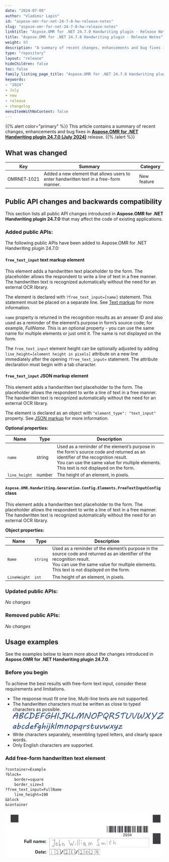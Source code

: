 ```yaml
---
date: "2024-07-09"
author: "Vladimir Lapin"
id: "aspose-omr-for-net-24-7-0-hw-release-notes"
slug: "aspose-omr-for-net-24-7-0-hw-release-notes"
linktitle: "Aspose.OMR for .NET 24.7.0 Handwriting plugin - Release Notes"
title: "Aspose.OMR for .NET 24.7.0 Handwriting plugin - Release Notes"
weight: 93
description: "A summary of recent changes, enhancements and bug fixes in Aspose.OMR for .NET Handwriting plugin 24.7.0 (July 2024) release."
type: "repository"
layout: "release"
hideChildren: false
toc: false
family_listing_page_title: "Aspose.OMR for .NET 24.7.0 Handwriting plugin - Release Notes"
keywords:
- "2024"
- July
- new
- release
- changelog
menuItemWithNoContent: false
---
```


{{% alert color="primary" %}}
This article contains a summary of recent changes, enhancements and bug fixes in [**Aspose.OMR for .NET Handwriting plugin 24.7.0 (July 2024)**](https://www.nuget.org/packages/Aspose.OMR.Handwriting) release.
{{% /alert %}}

## What was changed

Key | Summary | Category
--- | ------- | --------
OMRNET&#8209;1021 | Added a new element that allows users to enter handwritten text in a free-form manner. | New feature

## Public API changes and backwards compatibility

This section lists all public API changes introduced in **Aspose.OMR for .NET Handwriting plugin 24.7.0** that may affect the code of existing applications.

### Added public APIs:

The following public APIs have been added to Aspose.OMR for .NET Handwriting plugin 24.7.0:

#### `free_text_input` text markup element

This element adds a handwritten text placeholder to the form. The placeholder allows the respondent to write a line of text in a free manner. The handwritten text is recognized automatically without the need for an external OCR library.

The element is declared with `?free_text_input=[name]` statement. This statement must be placed on a separate line. See [Text markup](https://docs.aspose.com/omr/txt-markup/) for more information.

`name` property is returned in the recognition results as an answer ID and also used as a reminder of the element’s purpose in form’s source code; for example, _FullName_. This is an optional property - you can use the same name for multiple elements or just omit it. The name is not displayed on the form.

The `free_text_input` element height can be optionally adjusted by adding `line_height=[element height in pixels]` attribute on a new line immediately after the opening `?free_text_input=` statement. The attribute declaration must begin with a tab character.

#### `free_text_input` JSON markup element

This element adds a handwritten text placeholder to the form. The placeholder allows the respondent to write a line of text in a free manner. The handwritten text is recognized automatically without the need for an external OCR library.

The element is declared as an object with `"element_type": "text_input"` property. See [JSON markup](https://docs.aspose.com/omr/json-markup/examples/) for more information.

**Optional properties:**

Name | Type | Description
---- | ---- | -----------
`name` | string | Used as a reminder of the element’s purpose in the form's source code and returned as an identifier of the recognition result.<br />You can use the same value for multiple elements. This text is not displayed on the form.
`line_height` | number | The height of an element, in pixels.


#### `Aspose.OMR.Handwriting.Generation.Config.Elements.FreeTextInputConfig` class

This element adds a handwritten text placeholder to the form. The placeholder allows the respondent to write a line of text in a free manner. The handwritten text is recognized automatically without the need for an external OCR library.

**Object properties:**

Name | Type | Description
---- | ---- | -----------
`Name` | `string` | Used as a reminder of the element’s purpose in the source code and returned as an identifier of the recognition result.<br />You can use the same value for multiple elements. This text is not displayed on the form.
`LineHeight` | `int` | The height of an element, in pixels.

### Updated public APIs:

_No changes_

### Removed public APIs:

_No changes_

## Usage examples

See the examples below to learn more about the changes introduced in **Aspose.OMR for .NET Handwriting plugin 24.7.0**.

### Before you begin

To achieve the best results with free-form text input, consider these requirements and limitations.

- The response must fit one line. Multi-line texts are not supported.
- The handwritten characters must be written as close to typed characters as possible.  
  ![Free text input](omr-hw-24-7-0-free-text.png)
- Write characters separately, resembling typed letters, and clearly space words.
- Only English characters are supported.

### Add free-form handwritten text element

```
?container=Example
?block=
	border=square
	border_size=3
?free_text_input=FullName
	line_height=100
&block
&container
```

![Free-text input element](rn-2470.png)
